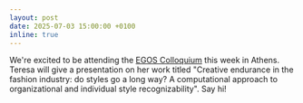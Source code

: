 ```yaml
---
layout: post
date: 2025-07-03 15:00:00 +0100
inline: true
---
```


We're excited to be attending the [EGOS Colloquium](https://www.egos.org/) this week in Athens. Teresa will give a presentation on her work titled "Creative endurance in the fashion industry: do styles go a long way? A computational approach to organizational and individual style recognizability". Say hi!